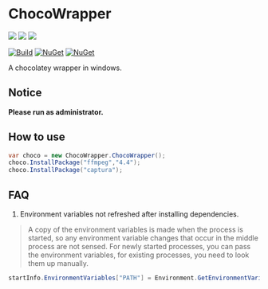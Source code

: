 # ChocoWrapper

[![](https://img.shields.io/github/license/li-zhixin/ChocoWrapper.svg?style=flat-square)](https://github.com/li-zhixin/ChocoWrapper/blob/main/LICENSE)
[![](https://img.shields.io/github/commit-activity/y/li-zhixin/ChocoWrapper.svg?style=flat-square)](https://github.com/li-zhixin/ChocoWrapper/commits/master)
[![](https://img.shields.io/github/issues/li-zhixin/ChocoWrapper.svg?style=flat-square)](https://github.com/li-zhixin/ChocoWrapper/issues)

[![Build](https://github.com/li-zhixin/ChocoWrapper/actions/workflows/Build.yml/badge.svg)](https://github.com/li-zhixin/ChocoWrapper/actions/workflows/Build.yml)
[![NuGet](https://img.shields.io/nuget/v/ChocoWrapper.svg?color=blue&style=popout-square)](https://www.nuget.org/packages/ChocoWrapper)
[![NuGet](https://img.shields.io/nuget/dt/ChocoWrapper.svg)](https://www.nuget.org/packages/ChocoWrapper)

A chocolatey wrapper in windows.

## Notice

**Please run as administrator.**

## How to use
```c#
var choco = new ChocoWrapper.ChocoWrapper();
choco.InstallPackage("ffmpeg","4.4");
choco.InstallPackage("captura");
```

## FAQ

1.  Environment variables not refreshed after installing dependencies.

   > A copy of the environment variables is made when the process is started, so any environment variable changes that occur in the middle process are not sensed. For newly started processes, you can pass the environment variables, for existing processes, you need to look them up manually.

   ```c#
   startInfo.EnvironmentVariables["PATH"] = Environment.GetEnvironmentVariable("PATH", EnvironmentVariableTarget.Machine);
   ```

   